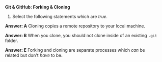 **Git & GitHub: Forking & Cloning**

1. Select the following statements which are _true_.

**Answer:  A** Cloning copies a remote repository to your local machine.

**Answer:  B** When you clone, you should not clone inside of an existing `.git` folder.

**Answer:  E** Forking and cloning are separate processes which _can_ be related but don't _have_ to be.
